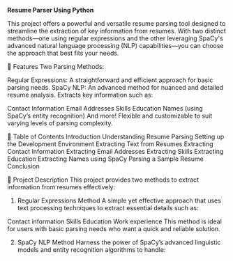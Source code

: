 **Resume Parser Using Python**

This project offers a powerful and versatile resume parsing tool designed to streamline the extraction of key information from resumes. With two distinct methods—one using regular expressions and the other leveraging SpaCy's advanced natural language processing (NLP) capabilities—you can choose the approach that best fits your needs.

🚀 Features
Two Parsing Methods:

Regular Expressions: A straightforward and efficient approach for basic parsing needs.
SpaCy NLP: An advanced method for nuanced and detailed resume analysis.
Extracts key information such as:

Contact Information
Email Addresses
Skills
Education
Names (using SpaCy’s entity recognition)
And more!
Flexible and customizable to suit varying levels of parsing complexity.

📑 Table of Contents
Introduction
Understanding Resume Parsing
Setting up the Development Environment
Extracting Text from Resumes
Extracting Contact Information
Extracting Email Addresses
Extracting Skills
Extracting Education
Extracting Names using SpaCy
Parsing a Sample Resume
Conclusion


📖 Project Description
This project provides two methods to extract information from resumes effectively:

1. Regular Expressions Method
A simple yet effective approach that uses text processing techniques to extract essential details such as:

Contact information
Skills
Education
Work experience
This method is ideal for users with basic parsing needs who want a quick and reliable solution.

2. SpaCy NLP Method
Harness the power of SpaCy’s advanced linguistic models and entity recognition algorithms to handle:
